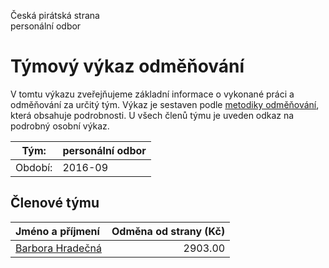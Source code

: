 Česká pirátská strana  
personální odbor

Týmový výkaz odměňování
===========================

V tomtu výkazu zveřejňujeme základní informace o vykonané práci a odměňování
za určitý tým. Výkaz je sestaven podle [metodiky odměňování][metodika],
která obsahuje podrobnosti. U všech členů týmu je uveden odkaz na podrobný osobní výkaz.

Tým:                     | personální odbor
-----------------------  | --------------------
Období:                  | 2016-09

Členové týmu
--------------

| Jméno a příjmení                      |   Odměna od strany (Kč) |
|:--------------------------------------|------------------------:|
| [Barbora Hradečná](barbora-hradecna/) |                 2903.00 |


[metodika]: https://redmine.pirati.cz/projects/praha/wiki/Odm%C4%9B%C5%88ov%C3%A1n%C3%AD_zastupitel%C5%AF
